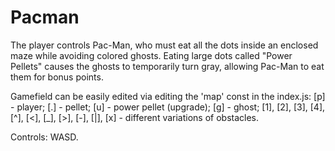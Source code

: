# Pacman

The player controls Pac-Man, who must eat all the dots inside an enclosed maze while avoiding colored ghosts. Eating large dots called "Power Pellets" causes the ghosts to temporarily turn gray, allowing Pac-Man to eat them for bonus points.

Gamefield can be easily edited via editing the 'map' const in the index.js:
[p] - player;
[.] - pellet;
[u] - power pellet (upgrade);
[g] - ghost;
[1], [2], [3], [4], [^], [<], [_], [>], [-], [|], [x] - different variations of obstacles.


Controls: WASD.

